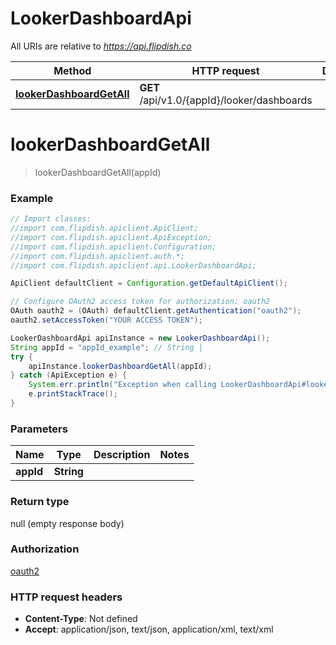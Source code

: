 # LookerDashboardApi

All URIs are relative to *https://api.flipdish.co*

Method | HTTP request | Description
------------- | ------------- | -------------
[**lookerDashboardGetAll**](LookerDashboardApi.md#lookerDashboardGetAll) | **GET** /api/v1.0/{appId}/looker/dashboards | 


<a name="lookerDashboardGetAll"></a>
# **lookerDashboardGetAll**
> lookerDashboardGetAll(appId)



### Example
```java
// Import classes:
//import com.flipdish.apiclient.ApiClient;
//import com.flipdish.apiclient.ApiException;
//import com.flipdish.apiclient.Configuration;
//import com.flipdish.apiclient.auth.*;
//import com.flipdish.apiclient.api.LookerDashboardApi;

ApiClient defaultClient = Configuration.getDefaultApiClient();

// Configure OAuth2 access token for authorization: oauth2
OAuth oauth2 = (OAuth) defaultClient.getAuthentication("oauth2");
oauth2.setAccessToken("YOUR ACCESS TOKEN");

LookerDashboardApi apiInstance = new LookerDashboardApi();
String appId = "appId_example"; // String | 
try {
    apiInstance.lookerDashboardGetAll(appId);
} catch (ApiException e) {
    System.err.println("Exception when calling LookerDashboardApi#lookerDashboardGetAll");
    e.printStackTrace();
}
```

### Parameters

Name | Type | Description  | Notes
------------- | ------------- | ------------- | -------------
 **appId** | **String**|  |

### Return type

null (empty response body)

### Authorization

[oauth2](../README.md#oauth2)

### HTTP request headers

 - **Content-Type**: Not defined
 - **Accept**: application/json, text/json, application/xml, text/xml

